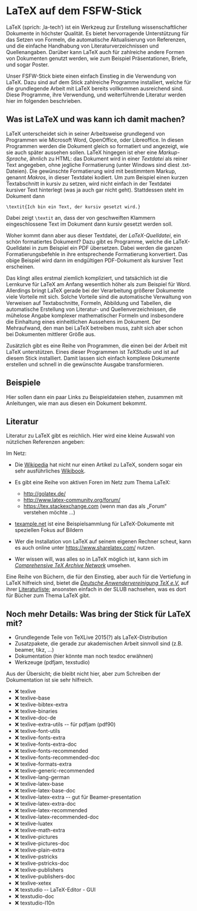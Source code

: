 # LaTeX auf dem FSFW-Stick

LaTeX (sprich: ‚la-tech‘) ist ein Werkzeug zur Erstellung wissenschaftlicher
Dokumente in höchster Qualität.  Es bietet hervorragende Unterstützung für das
Setzen von Formeln, die automatische Aktualisierung von Referenzen, und die
einfache Handhabung von Literaturverzeichnissen und Quellenangaben.  Darüber
kann LaTeX auch für zahlreiche andere Formen von Dokumenten genutzt werden, wie
zum Beispiel Präsentationen, Briefe, und sogar Poster.

Unser FSFW-Stick biete einen einfach Einstieg in die Verwendung von LaTeX.  Dazu
sind auf dem Stick zahlreiche Programme installiert, welche für die grundlegende
Arbeit mit LaTeX bereits vollkommen ausreichend sind.  Diese Programme, ihre
Verwendung, und weiterführende Literatur werden hier im folgenden beschrieben.

## Was ist LaTeX und was kann ich damit machen?

LaTeX unterscheidet sich in seiner Arbeitsweise grundlegend von Programmen wie
Microsoft Word, OpenOffice, oder Libreoffice.  In diesen Programmen werden die
Dokument gleich so formatiert und angezeigt, wie sie auch später aussehen
sollen.  LaTeX hingegen ist eher eine *Markup-Sprache*, ähnlich zu HTML: das
Dokument wird in einer *Textdatei* als reiner Text angegeben, ohne jegliche
Formatierung (unter Windows sind diest .txt-Dateien).  Die gewünschte
Formatierung wird mit bestimmtem Markup, genannt *Makros*, in dieser Textdatei
kodiert.  Um zum Beispiel einen kurzen Textabschnitt in kursiv zu setzen, wird
nicht einfach in der Textdatei kursiver Text hinterlegt (was ja auch gar nicht
geht).  Stattdessen steht im Dokument dann

    \textit{Ich bin ein Text, der kursiv gesetzt wird.}

Dabei zeigt `\textit` an, dass der von geschweiften Klammern eingeschlossene
Text im Dokument dann kursiv gesetzt werden soll.

Woher kommt dann aber aus dieser Textdatei, der *LaTeX-Quelldatei*, ein schön
formatiertes Dokument?  Dazu gibt es Programme, welche die LaTeX-Quelldatei in
zum Beispiel ein PDF übersetzen.  Dabei werden die ganzen Formatierungsbefehle
in ihre entsprechende Formatierung konvertiert.  Das obige Beispiel wird dann im
endgültigen PDF-Dokument als kursiver Text erscheinen.

Das klingt alles erstmal ziemlich kompliziert, und tatsächlich ist die Lernkurve
für LaTeX am Anfang wesentlich höher als zum Beispiel für Word.  Allerdings
bringt LaTeX gerade bei der Verarbeitung größerer Dokumente viele Vorteile mit
sich.  Solche Vorteile sind die automatische Verwaltung von Verweisen auf
Textabschnitte, Formeln, Abbildung und Tabellen, die automatische Erstellung von
Literatur- und Quellenverzeichnissen, die mühelose Angabe komplexer
mathematischer Formeln und insbesondere die Einhaltung eines einheitlichen
Aussehens im Dokument.  Der Mehraufwand, den man bei LaTeX betreiben muss, zahlt
sich aber schon bei Dokumenten mittlerer Größe aus.

Zusätzlich gibt es eine Reihe von Programmen, die einen bei der Arbeit mit LaTeX
unterstützen.  Eines dieser Programmen ist *TeXStudio* und ist auf diesem Stick
installiert.  Damit lassen sich einfach komplexe Dokumente erstellen und schnell
in die gewünschte Ausgabe transformieren.

## Beispiele

Hier sollen dann ein paar Links zu Beispieldateien stehen, zusammen mit
Anleitungen, wie man aus diesen ein Dokument bekommt.

## Literatur

Literatur zu LaTeX gibt es reichlich.  Hier wird eine kleine Auswahl von
nützlichen Referenzen angeben:

Im Netz:

- Die [Wikipedia](https://en.wikipedia.org/wiki/LaTeX) hat nicht nur einen
  Artikel zu LaTeX, sondern sogar ein sehr
  ausführliches [Wikibook](https://en.wikibooks.org/wiki/LaTeX).

- Es gibt eine Reihe von aktiven Foren im Netz zum Thema LaTeX:
  - http://golatex.de/
  - http://www.latex-community.org/forum/
  - https://tex.stackexchange.com (wenn man das als „Forum“ verstehen möchte …)

- [texample.net](http://texample.net/) ist eine Beispielsammlung für
  LaTeX-Dokumente mit speziellen Fokus auf Bildern

- Wer die Installation von LaTeX auf seinem eigenen Rechner scheut, kann es auch
  online unter https://www.sharelatex.com/ nutzen.

- Wer wissen will, was alles so in LaTeX möglich ist, kann sich im
  [*Comprehensive TeX Archive Network*](https://www.ctan.org/) umsehen.

Eine Reihe von Büchern, die für den Einstieg, aber auch für die Vertiefung in
LaTeX hilfreich sind, bietet
die [*Deutsche Anwendervereinigung TeX e.V.*](http://www.dante.de) auf
ihrer [Literaturliste](http://www.dante.de/index/Literatur.html); ansonsten
einfach in der SLUB nachsehen, was es dort für Bücher zum Thema LaTeX gibt.

## Noch mehr Details: Was bring der Stick für LaTeX mit?

- Grundlegende Teile von TeXLive 2015(?) als LaTeX-Distribution
- Zusatzpakete, die gerade zur akademischen Arbeit sinnvoll sind (z.B. beamer,
  tikz, …)
- Dokumentation (hier könnte man noch texdoc erwähnen)
- Werkzeuge (pdfjam, texstudio)

Aus der Übersicht; die bleibt nicht hier, aber zum Schreiben der Dokumentation
ist sie sehr hilfreich.

- :x:  texlive
- :x:  texlive-base
- :x:  texlive-bibtex-extra
- :x:  texlive-binaries
- :x:  texlive-doc-de
- :x:  texlive-extra-utils  --		für pdfjam (pdf90)
- :x:  texlive-font-utils
- :x:  texlive-fonts-extra
- :x:  texlive-fonts-extra-doc
- :x:  texlive-fonts-recommended
- :x:  texlive-fonts-recommended-doc
- :x:  texlive-formats-extra
- :x:  texlive-generic-recommended
- :x:  texlive-lang-german
- :x:  texlive-latex-base
- :x:  texlive-latex-base-doc
- :x:  texlive-latex-extra  --		gut für Beamer-presentation
- :x:  texlive-latex-extra-doc
- :x:  texlive-latex-recommended
- :x:  texlive-latex-recommended-doc
- :x:  texlive-luatex
- :x:  texlive-math-extra
- :x:  texlive-pictures
- :x:  texlive-pictures-doc
- :x:  texlive-plain-extra
- :x:  texlive-pstricks
- :x:  texlive-pstricks-doc
- :x:  texlive-publishers
- :x:  texlive-publishers-doc
- :x:  texlive-xetex
- :x:  texstudio  --			LaTeX-Editor - GUI
- :x:  texstudio-doc
- :x:  texstudio-l10n


